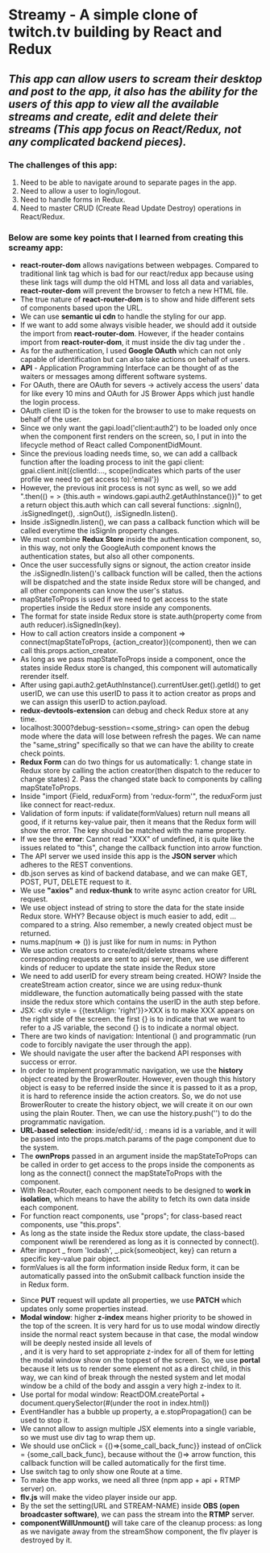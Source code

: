 # Streamy - A simple clone of twitch.tv building by React and Redux
## *This app can allow users to scream their desktop and post to the app, it also has the ability for the users of this app to view all the available streams and create, edit and delete their streams (This app focus on React/Redux, not any complicated backend pieces).*

### The challenges of this app:
1. Need to be able to navigate around to separate pages in the app.
2. Need to allow a user to login/logout.
3. Need to handle forms in Redux.
4. Need to master CRUD (Create Read Update Destroy) operations in React/Redux.

### Below are some key points that I learned from creating this screamy app:
* **react-router-dom** allows navigations between webpages. Compared to traditional link tag <a herf = ""></a> which is bad for our react/redux app because using these link tags will dump the old HTML and loss all data and variables, **react-router-dom** will prevent the browser to fetch a new HTML file.
* The true nature of **react-router-dom** is to show and hide different sets of components based upon the URL.
* We can use **semantic ui cdn** to handle the styling for our app.
* If we want to add some always visible header, we should add it outside the <BrowerRouter> import from **react-router-dom**.
  However, if the header contains <link to = ""></link> import from **react-router-dom**, it must inside the div tag under the         <BrowerRouter>.
* As for the authentication, I used **Google OAuth** which can not only capable of identification but can also take actions on behalf of users.
* **API** - Application Programming Interface can be thought of as the waiters or messages among different software systems.
* For OAuth, there are OAuth for severs -> actively access the users' data for like every 10 mins and OAuth for JS Brower Apps which just handle the login process.
* OAuth client ID is the token for the browser to use to make requests on behalf of the user.
* Since we only want the gapi.load('client:auth2') to be loaded only once when the component first renders on the screen, so, I put in into the lifecycle method of React called ComponentDidMount.
* Since the previous loading needs time, so, we can add a callback function after the loading process to init the gapi client:             gpai.client.init({clientId:..., scope(indicates which parts of the user profile we need to get access to):'email'})
* However, the previous init process is not sync as well, so we add ".then(() = > {this.auth = windows.gapi.auth2.getAuthInstance()})"     to get a return object this.auth which can call several functions: .signIn(), .isSignedInget(), .signOut(), .isSignedIn.listen().
* Inside .isSignedIn.listen(), we can pass a callback function which will be called everytime the isSignIn property changes.
* We must combine **Redux Store** inside the authentication component, so, in this way, not only the GoogleAuth component knows the authentication states, but also all other components.
* Once the user successfully signs or signout, the action creator inside the .isSignedIn.listen()'s callback function will be called,     then the actions will be dispatched and the state inside Redux store will be changed, and all other components can know the user's status.
* mapStateToProps is used if we need to get access to the state properties inside the Redux store inside any components.
* The format for state inside Redux store is state.auth(property come from auth reducer).isSignedIn(key).
* How to call action creators inside a component => connect(mapStateToProps, {action_creator})(component), then we can call               this.props.action_creator.
* As long as we pass mapStateToProps inside a component, once the states inside Redux store is changed, this component will automatically rerender itself.
* After using gapi.auth2.getAuthInstance().currentUser.get().getId() to get userID, we can use this userID to pass it to action creator   as props and we can assign this userID to action.payload.
* **redux-devtools-extension** can debug and check Redux store at any time.
* localhost:3000?debug-sesstion=<some_string> can open the debug mode where the data will lose between refresh the pages. We can name the "same_string" specifically so that we can have the ability to create check points.
* **Redux Form** can do two things for us automatically: 1. change state in Redux store by calling the action creator(then dispatch to the reducer to change states) 2. Pass the changed state back to components by calling mapStateToProps.
* Inside "import {Field, reduxForm} from 'redux-form'", the reduxForm just like connect for react-redux.
* Validation of form inputs: if validate(formValues) return null means all good, if it returns key-value pair, then it means that the     Redux form will show the error. The key should be matched with the <Field> name property.
* If we see the **error**: Cannot read "XXX" of undefined, it is quite like the issues related to "this", change the callback function into arrow function.
* The API server we used inside this app is the **JSON server** which adheres to the REST conventions.
* db.json serves as kind of backend database, and we can make GET, POST, PUT, DELETE request to it.
* We use **"axios"** and **redux-thunk** to write async action creator for URL request.
* We use object instead of string to store the data for the state inside Redux store. WHY? Because object is much easier to add, edit     ... compared to a string. Also remember, a newly created object must be returned.
* nums.map(num => ()) is just like for num in nums: in Python
* We use action creators to create/edit/delete streams where corresponding requests are sent to api server, then, we use different kinds of   reducer to update the state inside the Redux store
* We need to add userID for every stream being created. HOW? Inside the createStream action creator, since we are using redux-thunk middleware, the function automatically being passed with the state inside the redux store which contains the userID in the auth step     before.
* JSX: <div style = {{textAlign: 'right'}}>XXX</div> is to make XXX appears on the right side of the screen. the first {} is to indicate that we want to refer to a JS variable, the second {} is to indicate a normal object.
* There are two kinds of navigation: Intentional (<link>) and programmatic (run code to forcibly navigate the user through the app).
* We should navigate the user after the backend API responses with success or error.
* In order to implement programmatic navigation, we use the **history** object created by the BrowerRouter. However, even though this history object is easy to be referred inside the <BrowerRouter> since it is passed to it as a prop, it is hard to reference inside the action creators. So, we do not use BrowerRouter to create the history object, we will create it on our own using the plain Router.
  Then, we can use the history.push('') to do the programmatic navigation.
* **URL-based selection**: inside/edit/:id, : means id is a variable, and it will be passed into the props.match.params of the page component due to the <Route> system.
* The **ownProps** passed in an argument inside the mapStateToProps can be called in order to get access to the props inside the components as long as the connect() connect the mapStateToProps with the component.
* With React-Router, each component needs to be designed to **work in isolation**, which means to have the ability to fetch its own data inside each component.
* For function react components, use "props"; for class-based react components, use "this.props".
* As long as the state inside the Redux store update, the class-based component wiwll be rerendered as long as it is connected by  connect().
* After import _ from 'lodash', _.pick{someobject, key} can return a specific key-value pair object.
* formValues is all the form information inside Redux form, it can be automatically passed into the onSubmit callback function inside the   <form> in Redux form.
* Since **PUT** request will update all properties, we use **PATCH** which updates only some properties instead.
* **Modal window**: higher **z-index** means higher priority to be showed in the top of the screen. It is very hard for us to use modal 
  window directly inside the normal react system because in that case, the modal window will be deeply nested inside all levels of         <div>, and it is very hard to set appropriate z-index for all of them for letting the modal window show on the toppest of the screen.
  So, we use **portal** because it lets us to render some element not as a direct child, in this way, we can kind of break through the
  nested system and let modal window be a child of the body and assgin a very high z-index to it.
* Use portal for modal window: ReactDOM.createPortal + document.querySelector(#(under the root in index.html))
* EventHandler has a bubble up property, a e.stopPropagation() can be used to stop it.
* We cannot allow to assign multiple JSX elements into a single variable, so we must use div tag to wrap them up.
* We should use onClick = {()=>{some_call_back_func}} instead of onClick = {some_call_back_func}, because without the ()=> arrow 
  function, this callback function will be called automatically for the first time.
* Use switch tag to only show one Route at a time.
* To make the app works, we need all three (npm app + api + RTMP server) on.
* **flv.js** will make the video player inside our app.
* By the set the setting(URL and STREAM-NAME) inside **OBS (open broadcaster software)**, we can pass the stream into the **RTMP**
  server.
* **componentWillUnmount()** will take care of the cleanup process: as long as we navigate away from the streamShow component, the flv
  player is destroyed by it.
